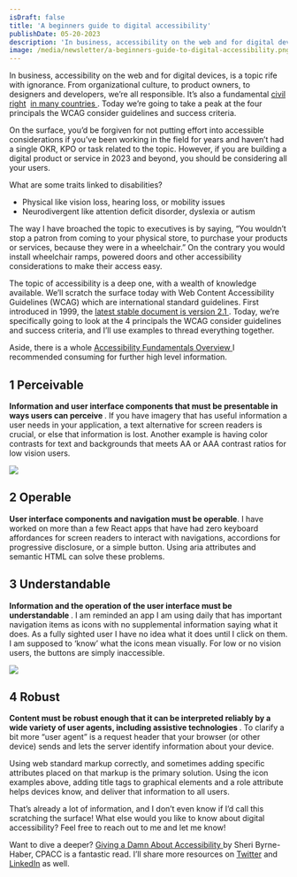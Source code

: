 ```yaml
---
isDraft: false
title: 'A beginners guide to digital accessibility'
publishDate: 05-20-2023
description: 'In business, accessibility on the web and for digital devices, is a topic rife with ignorance. It’s also a fundamental civil rights law in many countries. Today we’re going to take a peak at the four principals the WCAG consider guidelines and success criteria.'
image: /media/newsletter/a-beginners-guide-to-digital-accessibility.png
---
```


<p>
  In business, accessibility on the web and for digital devices, is a topic rife
  with ignorance. From organizational culture, to product owners, to designers
  and developers, we’re all responsible. It’s also a fundamental
  <a href="https://adata.org/learn-about-ada">civil right</a>&nbsp;
  <a href="https://humanrights.gov.au/our-work/employers/disability-discrimination">
    in many
  </a> <a href="https://www.canada.ca/en/employment-social-development/programs/accessible-canada.html">
    countries
  </a>. Today we’re going to take a peak at the four principals the WCAG consider
  guidelines and success criteria.
</p>
<p>
  On the surface, you’d be forgiven for not putting effort into accessible
  considerations if you’ve been working in the field for years and haven’t had a
  single OKR, KPO or task related to the topic. However, if you are building a
  digital product or service in 2023 and beyond, you should be considering all
  your users.
</p>
<p>What are some traits linked to disabilities?</p>
<ul>
  <li>Physical like vision loss, hearing loss, or mobility issues</li>
  <li>Neurodivergent like attention deficit disorder, dyslexia or autism</li>
</ul>
<p>
  The way I have broached the topic to executives is by saying, “You wouldn’t
  stop a patron from coming to your physical store, to purchase your products or
  services, because they were in a wheelchair.” On the contrary you would
  install wheelchair ramps, powered doors and other accessibility considerations
  to make their access easy.
</p>
<p>
  The topic of accessibility is a deep one, with a wealth of knowledge
  available. We’ll scratch the surface today with Web Content Accessibility
  Guidelines (WCAG) which are international standard guidelines. First
  introduced in 1999, the
  <a href="https://www.w3.org/TR/WCAG21/">
    latest stable document is version 2.1
  </a>. Today, we’re specifically going to look at the 4 principals the WCAG consider
  guidelines and success criteria, and I’ll use examples to thread everything together.
</p>
<p>
  Aside, there is a whole
  <a href="https://www.w3.org/WAI/fundamentals/">
    Accessibility Fundamentals Overview
  </a>I recommended consuming for further high level information.
</p>
<h2>1 Perceivable</h2>
<p>
  <strong>
    Information and user interface components that must be presentable in ways
    users can perceive
  </strong>
  . If you have imagery that has useful information a user needs in your application,
  a text alternative for screen readers is crucial, or else that information is lost.
  Another example is having color contrasts for text and backgrounds that meets AA
  or AAA contrast ratios for low vision users.
</p>
<div class="flow">
  <img src="/media/newsletter/colour-contrast-checker-screenshot.png" />
</div>
<h2>2 Operable</h2>
<p>
  <strong>User interface components and navigation must be operable</strong>. I
  have worked on more than a few React apps that have had zero keyboard
  affordances for screen readers to interact with navigations, accordions for
  progressive disclosure, or a simple button. Using aria attributes and semantic
  HTML can solve these problems.
</p>
<h2>3 Understandable</h2>
<p>
  <strong>
    Information and the operation of the user interface must be understandable
  </strong>
  . I am reminded an app I am using daily that has important navigation items as
  icons with no supplemental information saying what it does. As a fully sighted
  user I have no idea what it does until I click on them. I am supposed to ‘know’
  what the icons mean visually. For low or no vision users, the buttons are simply
  inaccessible.
</p>
<div class="flow">
  <img src="/media/newsletter/inaccessible-icon-buttons.png" />
</div>
<h2>4 Robust</h2>
<p>
  <strong>
    Content must be robust enough that it can be interpreted reliably by a wide
    variety of user agents, including assistive technologies
  </strong>
  . To clarify a bit more “user agent” is a request header that your browser (or
  other device) sends and lets the server identify information about your device.
</p>
<p>
  Using web standard markup correctly, and sometimes adding specific attributes
  placed on that markup is the primary solution. Using the icon examples above,
  adding title tags to graphical elements and a role attribute helps devices
  know, and deliver that information to all users.
</p>
<p>
  That’s already a lot of information, and I don’t even know if I’d call this
  scratching the surface! What else would you like to know about digital
  accessibility? Feel free to reach out to me and let me know!
</p>
<p>
  Want to dive a deeper?
  <a href="https://www.accessibility.uxdesign.cc/">
    Giving a Damn About Accessibility
  </a>
  by Sheri Byrne-Haber, CPACC is a fantastic read. I’ll share more resources on
  <a href="https://twitter.com/frankstallone">Twitter</a> and
  <a href="https://www.linkedin.com/in/frankstallone/">LinkedIn</a> as well.
</p>
